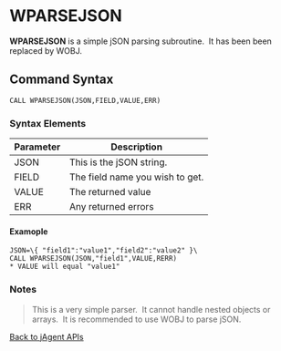 # WPARSEJSON

<PageHeader />

**WPARSEJSON** is a simple jSON parsing subroutine.  It has been been replaced by WOBJ.

## Command Syntax

```
CALL WPARSEJSON(JSON,FIELD,VALUE,ERR)
```

### Syntax Elements

| Parameter | Description |
| --- | --- |
| JSON | This is the jSON string. |
| FIELD | The field name you wish to get. |
| VALUE | The returned value |
| ERR | Any returned errors |

#### Examople

```
JSON=\{ "field1":"value1","field2":"value2" }\
CALL WPARSEJSON(JSON,"field1",VALUE,RERR)
* VALUE will equal "value1"
```

### Notes

>This is a very simple parser.  It cannot handle nested objects or arrays.  It is recommended to use WOBJ to parse jSON.

[Back to jAgent APIs](./../README.md)

  
<PageFooter />
